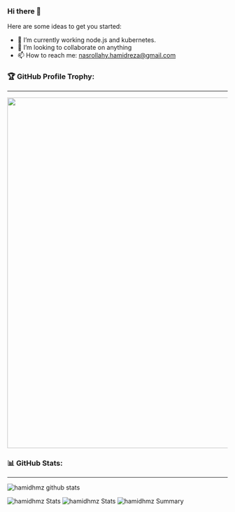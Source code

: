 ### Hi there 👋


Here are some ideas to get you started:

- 🔭 I’m currently working node.js and kubernetes.
- 👯 I’m looking to collaborate on anything
- 📫 How to reach me: nasrollahy.hamidreza@gmail.com

### 🏆 GitHub Profile Trophy:
---
<a href="https://github.com/ryo-ma/github-profile-trophy">
  <img width=800 src="https://github-profile-trophy.vercel.app/?username=hamidhmz&column=8&theme=algolia&no-frame=true&no-bg=true"/>
</a>

### 📊 GitHub Stats:
---
![hamidhmz github stats](https://github-readme-stats.vercel.app/api?username=hamidhmz&theme=algolia&show_icons=true&count_private=true)

![hamidhmz Stats](https://github-profile-summary-cards.vercel.app/api/cards/repos-per-language?username=hamidhmz&theme=solarized_dark)
![hamidhmz Stats](https://github-profile-summary-cards.vercel.app/api/cards/most-commit-language?username=hamidhmz&theme=solarized_dark)
![hamidhmz Summary](https://github-profile-summary-cards.vercel.app/api/cards/profile-details?username=hamidhmz&theme=solarized_dark)
